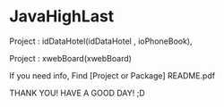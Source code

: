 JavaHighLast
=============

Project : idDataHotel(idDataHotel , ioPhoneBook),

Project : xwebBoard(xwebBoard)


If you need info, Find [Project or Package] README.pdf


THANK YOU! HAVE A GOOD DAY! ;D
